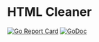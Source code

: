 # HTML Cleaner

[![Go Report Card](https://goreportcard.com/badge/github.com/BenLubar/htmlcleaner)](https://goreportcard.com/report/github.com/BenLubar/htmlcleaner)
[![GoDoc](https://godoc.org/github.com/BenLubar/htmlcleaner?status.svg)](https://godoc.org/github.com/BenLubar/htmlcleaner)
